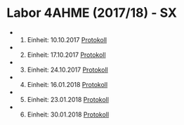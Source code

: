 # Labor 4AHME (2017/18) - SX

* 1. Einheit: 10.10.2017 [Protokoll](boejam13/README_10.10.2017.md)
* 2. Einheit: 17.10.2017 [Protokoll](boejam13/README_17.10.2017.md)
* 3. Einheit: 24.10.2017 [Protokoll](boejam13/README_24.10.2017.md)
* 4. Einheit: 16.01.2018 [Protokoll](https://github.com/HTLMechatronics/m14-la1-sx/blob/boejam13/boejam13/Einheit_16_01_2018.md)
* 5. Einheit: 23.01.2018 [Protokoll](boejam13/Einheit_23_01_2018.md)
* 6. Einheit: 30.01.2018 [Protokoll](boejam13/Einheit_30_01_2018.md)
